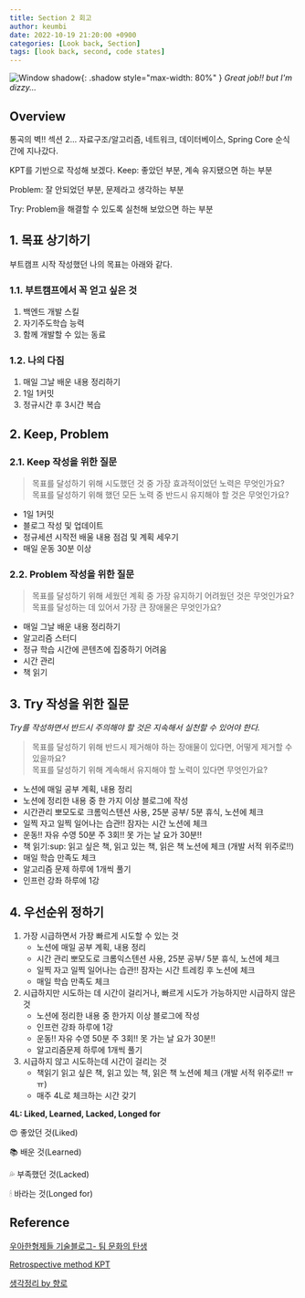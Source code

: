 ```yaml
---
title: Section 2 회고
author: keumbi
date: 2022-10-19 21:20:00 +0900
categories: [Look back, Section]
tags: [look back, second, code states]
---
```


![Window shadow](https://media3.giphy.com/media/APH2yVA1J0EWA/giphy.gif){: .shadow style="max-width: 80%" }
_Great job!! but I'm dizzy..._

## Overview
통곡의 벽!! 섹션 2... 자료구조/알고리즘, 네트워크, 데이터베이스, Spring Core 순식간에 지나갔다.

KPT를 기반으로 작성해 보겠다.
Keep: 좋았던 부분, 계속 유지됐으면 하는 부분

Problem: 잘 안되었던 부분, 문제라고 생각하는 부분

Try: Problem을 해결할 수 있도록 실천해 보았으면 하는 부분

## 1. 목표 상기하기
부트캠프 시작 작성했던 나의 목표는 아래와 같다.
### 1.1. 부트캠프에서 꼭 얻고 싶은 것

1. 백엔드 개발 스킬
2. 자기주도학습 능력
3. 함께 개발할 수 있는 동료

### 1.2. 나의 다짐

1. 매일 그날 배운 내용 정리하기
2. 1일 1커밋
3. 정규시간 후 3시간 복습

## 2. Keep, Problem
### 2.1. Keep 작성을 위한 질문
>목표를 달성하기 위해 시도했던 것 중 가장 효과적이었던 노력은 무엇인가요?<br>
>목표를 달성하기 위해 했던 모든 노력 중 반드시 유지해야 할 것은 무엇인가요?

* 1일 1커밋
* 블로그 작성 및 업데이트
* 정규세션 시작전 배울 내용 점검 및 계획 세우기
* 매일 운동 30분 이상

### 2.2. Problem 작성을 위한 질문
>목표를 달성하기 위해 세웠던 계획 중 가장 유지하기 어려웠던 것은 무엇인가요?<br>
>목표를 달성하는 데 있어서 가장 큰 장애물은 무엇인가요?


* 매일 그날 배운 내용 정리하기
* 알고리즘 스터디
* 정규 학습 시간에 콘텐츠에 집중하기 어려움
* 시간 관리
* 책 읽기


## 3. Try 작성을 위한 질문
*Try를 작성하면서 반드시 주의해야 할 것은 지속해서 실천할 수 있어야 한다.*

>목표를 달성하기 위해 반드시 제거해야 하는 장애물이 있다면, 어떻게 제거할 수 있을까요? <br>
>목표를 달성하기 위해 계속해서 유지해야 할 노력이 있다면 무엇인가요?

* 노션에 매일 공부 계획, 내용 정리
* 노션에 정리한 내용 중 한 가지 이상 블로그에 작성
* 시간관리 뽀모도로 크롬익스텐션 사용, 25분 공부/ 5분 휴식, 노션에 체크
* 일찍 자고 일찍 일어나는 습관!! 잠자는 시간 노션에 체크
* 운동!! 자유 수영 50분 주 3회!! 못 가는 날 요가 30분!!
* 책 읽기:sup: 읽고 싶은 책, 읽고 있는 책, 읽은 책 노션에 체크 (개발 서적 위주로!!)
* 매일 학습 만족도 체크
* 알고리즘 문제 하루에 1개씩 풀기
* 인프런 강좌 하루에 1강



## 4. 우선순위 정하기
1. 가장 시급하면서 가장 빠르게 시도할 수 있는 것
   * 노션에 매일 공부 계획, 내용 정리
   * 시간 관리 뽀모도로 크롬익스텐션 사용, 25분 공부/ 5분 휴식, 노션에 체크
   * 일찍 자고 일찍 일어나는 습관!! 잠자는 시간 트레킹 후 노션에 체크
   * 매일 학습 만족도 체크
2. 시급하지만 시도하는 데 시간이 걸리거나, 빠르게 시도가 가능하지만 시급하지 않은 것
   * 노션에 정리한 내용 중 한가지 이상 블로그에 작성
   * 인프런 강좌 하루에 1강
   * 운동!! 자유 수영 50분 주 3회!! 못 가는 날 요가 30분!!
   * 알고리즘문제 하루에 1개씩 풀기
3. 시급하지 않고 시도하는데 시간이 걸리는 것
   * 책읽기 읽고 싶은 책, 읽고 있는 책, 읽은 책 노션에 체크 (개발 서적 위주로!! ㅠㅠ)
   * 매주 4L로 체크하는 시간 갖기


**4L: Liked, Learned, Lacked, Longed for**

😍 좋았던 것(Liked)

📚 배운 것(Learned)

💦 부족했던 것(Lacked)

🕯 바라는 것(Longed for)


## Reference
[우아한형제들 기술블로그- 팀 문화의 탄생](https://techblog.woowahan.com/2677/)

[Retrospective method KPT](https://code-artisan.io/retrospective-method-kpt/)

[생각정리 by 향로](https://jojoldu.tistory.com/302)
